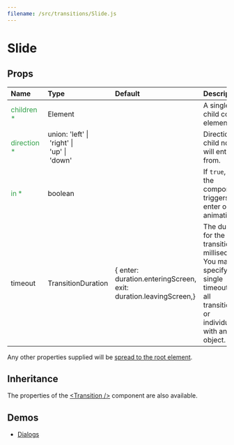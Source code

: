 ```yaml
---
filename: /src/transitions/Slide.js
---
```


<!--- This documentation is automatically generated, do not try to edit it. -->

# Slide



## Props

| Name | Type | Default | Description |
|:-----|:-----|:--------|:------------|
| <span style="color: #31a148">children *</span> | Element |  | A single child content element. |
| <span style="color: #31a148">direction *</span> | union:&nbsp;'left'&nbsp;&#124;<br>&nbsp;'right'&nbsp;&#124;<br>&nbsp;'up'&nbsp;&#124;<br>&nbsp;'down'<br> |  | Direction the child node will enter from. |
| <span style="color: #31a148">in *</span> | boolean |  | If `true`, show the component; triggers the enter or exit animation. |
| timeout | TransitionDuration | {  enter: duration.enteringScreen,  exit: duration.leavingScreen,} | The duration for the transition, in milliseconds. You may specify a single timeout for all transitions, or individually with an object. |

Any other properties supplied will be [spread to the root element](/customization/api#spread).

## Inheritance

The properties of the [&lt;Transition /&gt;](https://reactcommunity.org/react-transition-group/#Transition) component are also available.

## Demos

- [Dialogs](/demos/dialogs)

